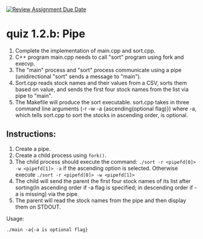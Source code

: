 [![Review Assignment Due Date](https://classroom.github.com/assets/deadline-readme-button-22041afd0340ce965d47ae6ef1cefeee28c7c493a6346c4f15d667ab976d596c.svg)](https://classroom.github.com/a/9EfA6V_W)
# quiz 1.2.b: Pipe

1. Complete the implementation of main.cpp and sort.cpp. 
2. C++ program main.cpp needs to call "sort" program using fork and execvp.
3. The "main" process and "sort" process communicate using a pipe (unidirectional "sort" sends a message to "main").
4. Sort.cpp reads stock names and their values from a CSV, sorts them based on value, and sends the first four stock names from the list via pipe to "main".
5. The Makefile will produce the sort executable. sort.cpp takes in three command line arguments (-r <Read File Descriptor> -w <Write File Descriptor> -a {ascending(optional flag)}) where -a, which tells sort.cpp to sort the stocks in ascending order, is optional. 

## Instructions:
1. Create a pipe.
1. Create a child process using `fork()`.
1. The child process should execute the command: `./sort -r <pipefd[0]> -w <pipefd[1]> -a` if the ascending option is selected. Otherwise execute `./sort -r <pipefd[0]> -w <pipefd[1]>`
1. The child will send the parent the first four stock names of its list after sorting(In ascending order if -a flag is specified; in descending order if -a is missing) via the pipe.
1. The parent will read the stock names from the pipe and then display them on STDOUT.


Usage:

`./main -a{-a is optional flag}`
